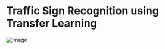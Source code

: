 # Traffic Sign Recognition using Transfer Learning
![image](https://user-images.githubusercontent.com/84613393/236693015-8b53b736-1ac3-4128-ab57-88f394afce41.svg)
